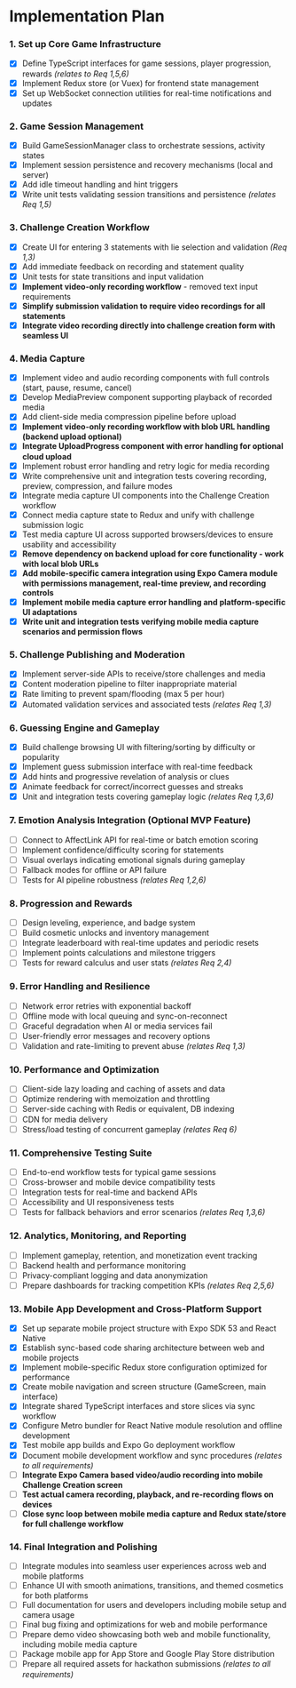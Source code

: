 # Implementation Plan

### 1. Set up Core Game Infrastructure  
- [x] Define TypeScript interfaces for game sessions, player progression, rewards _(relates to Req 1,5,6)_  
- [x] Implement Redux store (or Vuex) for frontend state management  
- [x] Set up WebSocket connection utilities for real-time notifications and updates    

### 2. Game Session Management  
- [x] Build GameSessionManager class to orchestrate sessions, activity states  
- [x] Implement session persistence and recovery mechanisms (local and server)  
- [x] Add idle timeout handling and hint triggers  
- [x] Write unit tests validating session transitions and persistence _(relates Req 1,5)_  

### 3. Challenge Creation Workflow  
- [x] Create UI for entering 3 statements with lie selection and validation _(Req 1,3)_  
- [x] Add immediate feedback on recording and statement quality  
- [x] Unit tests for state transitions and input validation  
- [x] **Implement video-only recording workflow** - removed text input requirements
- [x] **Simplify submission validation to require video recordings for all statements**
- [x] **Integrate video recording directly into challenge creation form with seamless UI**

### 4. Media Capture  
- [x] Implement video and audio recording components with full controls (start, pause, resume, cancel)  
- [x] Develop MediaPreview component supporting playback of recorded media  
- [x] Add client-side media compression pipeline before upload  
- [x] **Implement video-only recording workflow with blob URL handling (backend upload optional)**  
- [x] **Integrate UploadProgress component with error handling for optional cloud upload**  
- [x] Implement robust error handling and retry logic for media recording   
- [x] Write comprehensive unit and integration tests covering recording, preview, compression, and failure modes    
- [x] Integrate media capture UI components into the Challenge Creation workflow  
- [x] Connect media capture state to Redux and unify with challenge submission logic  
- [x] Test media capture UI across supported browsers/devices to ensure usability and accessibility  
- [x] **Remove dependency on backend upload for core functionality - work with local blob URLs**
- [x] **Add mobile-specific camera integration using Expo Camera module with permissions management, real-time preview, and recording controls**  
- [x] **Implement mobile media capture error handling and platform-specific UI adaptations**  
- [x] **Write unit and integration tests verifying mobile media capture scenarios and permission flows**

### 5. Challenge Publishing and Moderation  
- [x] Implement server-side APIs to receive/store challenges and media  
- [x] Content moderation pipeline to filter inappropriate material  
- [x] Rate limiting to prevent spam/flooding (max 5 per hour)  
- [x] Automated validation services and associated tests _(relates Req 1,3)_  

### 6. Guessing Engine and Gameplay  
- [x] Build challenge browsing UI with filtering/sorting by difficulty or popularity  
- [x] Implement guess submission interface with real-time feedback  
- [x] Add hints and progressive revelation of analysis or clues  
- [x] Animate feedback for correct/incorrect guesses and streaks  
- [x] Unit and integration tests covering gameplay logic _(relates Req 1,3,6)_  

### 7. Emotion Analysis Integration (Optional MVP Feature)  
- [ ] Connect to AffectLink API for real-time or batch emotion scoring  
- [ ] Implement confidence/difficulty scoring for statements  
- [ ] Visual overlays indicating emotional signals during gameplay  
- [ ] Fallback modes for offline or API failure  
- [ ] Tests for AI pipeline robustness _(relates Req 1,2,6)_  

### 8. Progression and Rewards  
- [ ] Design leveling, experience, and badge system  
- [ ] Build cosmetic unlocks and inventory management  
- [ ] Integrate leaderboard with real-time updates and periodic resets  
- [ ] Implement points calculations and milestone triggers  
- [ ] Tests for reward calculus and user stats _(relates Req 2,4)_  

### 9. Error Handling and Resilience  
- [ ] Network error retries with exponential backoff  
- [ ] Offline mode with local queuing and sync-on-reconnect  
- [ ] Graceful degradation when AI or media services fail  
- [ ] User-friendly error messages and recovery options  
- [ ] Validation and rate-limiting to prevent abuse _(relates Req 1,3)_  

### 10. Performance and Optimization  
- [ ] Client-side lazy loading and caching of assets and data  
- [ ] Optimize rendering with memoization and throttling  
- [ ] Server-side caching with Redis or equivalent, DB indexing  
- [ ] CDN for media delivery  
- [ ] Stress/load testing of concurrent gameplay _(relates Req 6)_  

### 11. Comprehensive Testing Suite  
- [ ] End-to-end workflow tests for typical game sessions  
- [ ] Cross-browser and mobile device compatibility tests  
- [ ] Integration tests for real-time and backend APIs  
- [ ] Accessibility and UI responsiveness tests  
- [ ] Tests for fallback behaviors and error scenarios _(relates Req 1,3,6)_  

### 12. Analytics, Monitoring, and Reporting  
- [ ] Implement gameplay, retention, and monetization event tracking  
- [ ] Backend health and performance monitoring  
- [ ] Privacy-compliant logging and data anonymization  
- [ ] Prepare dashboards for tracking competition KPIs _(relates Req 2,5,6)_  

### 13. Mobile App Development and Cross-Platform Support
- [x] Set up separate mobile project structure with Expo SDK 53 and React Native  
- [x] Establish sync-based code sharing architecture between web and mobile projects  
- [x] Implement mobile-specific Redux store configuration optimized for performance  
- [x] Create mobile navigation and screen structure (GameScreen, main interface)  
- [x] Integrate shared TypeScript interfaces and store slices via sync workflow  
- [x] Configure Metro bundler for React Native module resolution and offline development  
- [x] Test mobile app builds and Expo Go deployment workflow  
- [x] Document mobile development workflow and sync procedures _(relates to all requirements)_  
- [ ] **Integrate Expo Camera based video/audio recording into mobile Challenge Creation screen**  
- [ ] **Test actual camera recording, playback, and re-recording flows on devices**  
- [ ] **Close sync loop between mobile media capture and Redux state/store for full challenge workflow**

### 14. Final Integration and Polishing  
- [ ] Integrate modules into seamless user experiences across web and mobile platforms  
- [ ] Enhance UI with smooth animations, transitions, and themed cosmetics for both platforms  
- [ ] Full documentation for users and developers including mobile setup and camera usage  
- [ ] Final bug fixing and optimizations for web and mobile performance  
- [ ] Prepare demo video showcasing both web and mobile functionality, including mobile media capture  
- [ ] Package mobile app for App Store and Google Play Store distribution  
- [ ] Prepare all required assets for hackathon submissions _(relates to all requirements)_  
